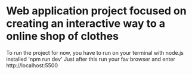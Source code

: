 # Web application project focused on creating an interactive way to a online shop of clothes


To run the project for now, you have to run on your terminal with node.js installed 'npm run dev'
Just after this run your fav browser and enter http://localhost:5500
